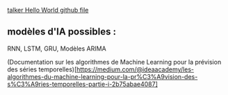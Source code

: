 [talker Hello World github file](https://github.com/ros2/demos/blob/jazzy/demo_nodes_cpp/src/topics/talker.cpp)

## modèles d'IA possibles :
RNN, LSTM, GRU, Modèles ARIMA 

(Documentation sur les algorithmes de Machine Learning pour la prévision des séries temporelles)[https://medium.com/@ideaacademy/les-algorithmes-du-machine-learning-pour-la-pr%C3%A9vision-des-s%C3%A9ries-temporelles-partie-i-2b75abae4087]
